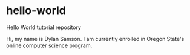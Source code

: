 # hello-world
Hello World tutorial repository

Hi, my name is Dylan Samson. I am currently enrolled in Oregon State's online computer science program.
